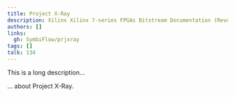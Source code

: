 ```yaml
---
title: Project X-Ray
description: Xilinx Xilinx 7-series FPGAs Bitstream Documentation (Reverse Engineered)
authors: []
links:
  gh: SymbiFlow/prjxray
tags: []
talk: 134
---
```


This is a long description...
<!--more-->
... about Project X-Ray.
